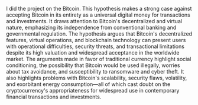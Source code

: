 I did the project on the Bitcoin.
This hypothesis makes a strong case against accepting Bitcoin in its entirety as a universal digital money for transactions and investments. It draws attention to Bitcoin's decentralized and virtual nature, emphasizing its independence from conventional banking and governmental regulation. The hypothesis argues that Bitcoin's decentralized features, virtual operations, and blockchain technology can present users with operational difficulties, security threats, and transactional limitations despite its high valuation and widespread acceptance in the worldwide market. The arguments made in favor of traditional currency highlight social conditioning, the possibility that Bitcoin would be used illegally, worries about tax avoidance, and susceptibility to ransomware and cyber theft. It also highlights problems with Bitcoin's scalability, security flaws, volatility, and exorbitant energy consumption—all of which cast doubt on the cryptocurrency's appropriateness for widespread use in contemporary financial transactions and investments.
